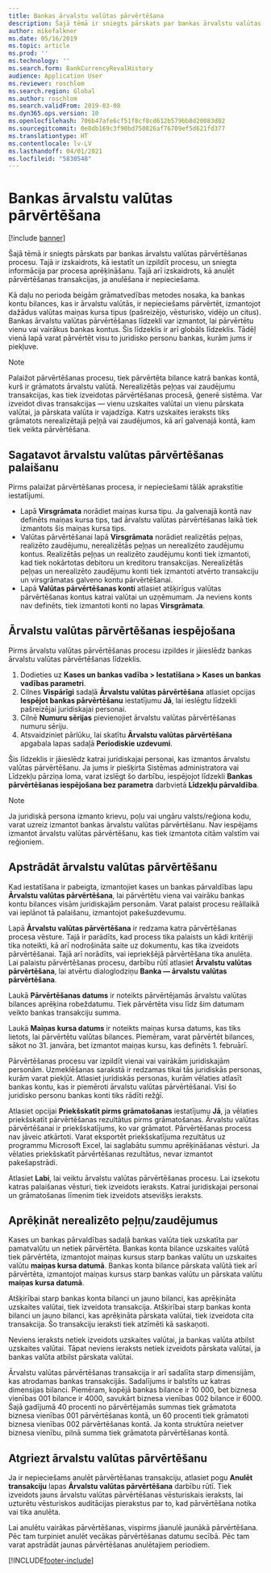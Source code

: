```yaml
---
title: Bankas ārvalstu valūtas pārvērtēšana
description: Šajā tēmā ir sniegts pārskats par bankas ārvalstu valūtas pārvērtēšanas procesu. Tajā ir ietverta informācija par iestatīšanu, procesa izpildi, procesa aprēķināšanu un pārvērtēšanas darbību anulēšanu.
author: mikefalkner
ms.date: 05/16/2019
ms.topic: article
ms.prod: ''
ms.technology: ''
ms.search.form: BankCurrencyRevalHistory
audience: Application User
ms.reviewer: roschlom
ms.search.region: Global
ms.author: roschlom
ms.search.validFrom: 2019-03-08
ms.dyn365.ops.version: 10
ms.openlocfilehash: 706b47afe6cf51f8cf8cd612b579bb8d20083d02
ms.sourcegitcommit: 0e8db169c3f90bd750826af76709ef5d621fd377
ms.translationtype: HT
ms.contentlocale: lv-LV
ms.lasthandoff: 04/01/2021
ms.locfileid: "5830548"
---
```

# <a name="bank-foreign-currency-revaluation"></a>Bankas ārvalstu valūtas pārvērtēšana

[!include [banner](../includes/banner.md)]


Šajā tēmā ir sniegts pārskats par bankas ārvalstu valūtas pārvērtēšanas procesu. Tajā ir izskaidrots, kā iestatīt un izpildīt procesu, un sniegta informācija par procesa aprēķināšanu. Tajā arī izskaidrots, kā anulēt pārvērtēšanas transakcijas, ja anulēšana ir nepieciešama.

Kā daļu no perioda beigām grāmatvedības metodes nosaka, ka bankas kontu bilances, kas ir ārvalstu valūtās, ir nepieciešams pārvērtēt, izmantojot dažādus valūtas maiņas kursa tipus (pašreizējo, vēsturisko, vidējo un citus). Bankas ārvalstu valūtas pārvērtēšanas līdzekli var izmantot, lai pārvērtētu vienu vai vairākus bankas kontus. Šis līdzeklis ir arī globāls līdzeklis. Tādēļ vienā lapā varat pārvērtēt visu to juridisko personu bankas, kurām jums ir piekļuve.

> [!NOTE]
> Palaižot pārvērtēšanas procesu, tiek pārvērtēta bilance katrā bankas kontā, kurš ir grāmatots ārvalstu valūtā. Nerealizētās peļņas vai zaudējumu transakcijas, kas tiek izveidotas pārvērtēšanas procesā, ģenerē sistēma. Var izveidot divas transakcijas — vienu uzskaites valūtai un vienu pārskata valūtai, ja pārskata valūta ir vajadzīga. Katrs uzskaites ieraksts tiks grāmatots nerealizētajā peļņā vai zaudējumos, kā arī galvenajā kontā, kam tiek veikta pārvērtēšana.

## <a name="prepare-to-run-foreign-currency-revaluation"></a>Sagatavot ārvalstu valūtas pārvērtēšanas palaišanu

Pirms palaižat pārvērtēšanas procesa, ir nepieciešami tālāk aprakstītie iestatījumi.

- Lapā **Virsgrāmata** norādiet maiņas kursa tipu. Ja galvenajā kontā nav definēts maiņas kursa tips, tad ārvalstu valūtas pārvērtēšanas laikā tiek izmantots šis maiņas kursa tips.
- Valūtas pārvērtēšanai lapā **Virsgrāmata** norādiet realizētās peļņas, realizēto zaudējumu, nerealizētās peļņas un nerealizēto zaudējumu kontus. Realizētās peļņas un realizēto zaudējumu konti tiek izmantoti, kad tiek nokārtotas debitoru un kreditoru transakcijas. Nerealizētās peļņas un nerealizēto zaudējumu konti tiek izmantoti atvērto transakciju un virsgrāmatas galveno kontu pārvērtēšanai.
- Lapā **Valūtas pārvērtēšanas konti** atlasiet atšķirīgus valūtas pārvērtēšanas kontus katrai valūtai un uzņēmumam. Ja neviens konts nav definēts, tiek izmantoti konti no lapas **Virsgrāmata**.

## <a name="enable-foreign-currency-revaluation"></a>Ārvalstu valūtas pārvērtēšanas iespējošana

Pirms ārvalstu valūtas pārvērtēšanas procesu izpildes ir jāieslēdz bankas ārvalstu valūtas pārvērtēšanas līdzeklis.

1. Dodieties uz **Kases un bankas vadība \> Iestatīšana \> Kases un bankas vadības parametri**.
2. Cilnes **Vispārīgi** sadaļā **Ārvalstu valūtas pārvērtēšana** atlasiet opcijas **Iespējot bankas pārvērtēšanu** iestatījumu **Jā**, lai ieslēgtu līdzekli pašreizējai juridiskajai personai. 
3. Cilnē **Numuru sērijas** pievienojiet ārvalstu valūtas pārvērtēšanas numuru sēriju.
4. Atsvaidziniet pārlūku, lai skatītu **Ārvalstu valūtas pārvērtēšana** apgabala lapas sadaļā **Periodiskie uzdevumi**.

Šis līdzeklis ir jāieslēdz katrai juridiskajai personai, kas izmantos ārvalstu valūtas pārvērtēšanu. Ja jums ir piešķirta Sistēmas administratora vai Līdzekļu pārziņa loma, varat izslēgt šo darbību, iespējojot līdzekli **Bankas pārvērtēšanas iespējošana bez parametra** darbvietā **Līdzekļu pārvaldība**.

> [!NOTE]
> Ja juridiskā persona izmanto krievu, poļu vai ungāru valsts/reģiona kodu, varat uzreiz izmantot bankas ārvalstu valūtas pārvērtēšanu. Nav iespējams izmantot ārvalstu valūtas pārvērtēšanu, kas tiek izmantota citām valstīm vai reģioniem.

## <a name="process-foreign-currency-revaluation"></a>Apstrādāt ārvalstu valūtas pārvērtēšanu

Kad iestatīšana ir pabeigta, izmantojiet kases un bankas pārvaldības lapu **Ārvalstu valūtas pārvērtēšana**, lai pārvērtētu viena vai vairāku bankas kontu bilances visām juridiskajām personām. Varat palaist procesu reāllaikā vai ieplānot tā palaišanu, izmantojot pakešuzdevumu.

Lapā **Ārvalstu valūtas pārvērtēšana** ir redzama katra pārvērtēšanas procesa vēsture. Tajā ir parādīts, kad process tika palaists un kādi kritēriji tika noteikti, kā arī nodrošināta saite uz dokumentu, kas tika izveidots pārvērtēšanai. Tajā arī norādīts, vai iepriekšējā pārvērtēšana tika anulēta. Lai palaistu pārvērtēšanas procesu, darbību rūtī atlasiet **Ārvalstu valūtas pārvērtēšana**, lai atvērtu dialoglodziņu **Banka — ārvalstu valūtas pārvērtēšana**.

Laukā **Pārvērtēšanas datums** ir noteikts pārvērtējamās ārvalstu valūtas bilances aprēķina robeždatumu. Tiek pārvērtēta visu līdz šim datumam veikto bankas transakciju summa.

Laukā **Maiņas kursa datums** ir noteikts maiņas kursa datums, kas tiks lietots, lai pārvērtētu valūtas bilances. Piemēram, varat pārvērtēt bilances, sākot no 31. janvāra, bet izmantot maiņas kursu, kas definēts 1. februārī.

Pārvērtēšanas procesu var izpildīt vienai vai vairākām juridiskajām personām. Uzmeklēšanas sarakstā ir redzamas tikai tās juridiskās personas, kurām varat piekļūt. Atlasiet juridiskās personas, kurām vēlaties atlasīt bankas kontu, kas ir piemēroti ārvalstu valūtas pārvērtēšanai. Visi šo juridisko personu bankas konti tiks rādīti režģī.

Atlasiet opcijai **Priekšskatīt pirms grāmatošanas** iestatījumu **Jā**, ja vēlaties priekšskatīt pārvērtēšanas rezultātus pirms grāmatošanas. Ārvalstu valūtas pārvērtēšanai ir priekšskatījums, ko var grāmatot. Pārvērtēšanas process nav jāveic atkārtoti. Varat eksportēt priekšskatījuma rezultātus uz programmu Microsoft Excel, lai saglabātu summu aprēķināšanas vēsturi. Ja vēlaties priekšskatīt pārvērtēšanas rezultātus, nevar izmantot pakešapstrādi.

Atlasiet **Labi**, lai veiktu ārvalstu valūtas pārvērtēšanas procesu. Lai izsekotu katras palaišanas vēsturi, tiek izveidots ieraksts. Katrai juridiskajai personai un grāmatošanas līmenim tiek izveidots atsevišķs ieraksts.

## <a name="calculate-unrealized-gainloss"></a>Aprēķināt nerealizēto peļņu/zaudējumus

Kases un bankas pārvaldības sadaļā bankas valūta tiek uzskatīta par pamatvalūtu un netiek pārvērtēta. Bankas konta bilance uzskaites valūtā tiek pārvērtēta, izmantojot maiņas kursus starp bankas valūtu un uzskaites valūtu **maiņas kursa datumā**. Bankas konta bilance pārskata valūtā tiek arī pārvērtēta, izmantojot maiņas kursus starp bankas valūtu un pārskata valūtu **maiņas kursa datumā**.

Atšķirībai starp bankas konta bilanci un jauno bilanci, kas aprēķināta uzskaites valūtai, tiek izveidota transakcija. Atšķirībai starp bankas konta bilanci un jauno bilanci, kas aprēķināta pārskata valūtai, tiek izveidota cita transakcija. Šo transakciju ieraksti tiek atzīmēti kā saskaņoti. 

Neviens ieraksts netiek izveidots uzskaites valūtai, ja bankas valūta atbilst uzskaites valūtai. Tāpat neviens ieraksts netiek izveidots pārskata valūtai, ja bankas valūta atbilst pārskata valūtai.

Ārvalstu valūtas pārvērtēšanas transakcija ir arī sadalīta starp dimensijām, kas atrodamas bankas transakcijās. Sadalījums ir balstīts uz katras dimensijas bilanci. Piemēram, kopējā bankas bilance ir 10 000, bet biznesa vienības 001 bilance ir 4000, savukārt biznesa vienības 002 bilance ir 6000. Šajā gadījumā 40 procenti no pārvērtējamās summas tiek grāmatota biznesa vienības 001 pārvērtēšanas kontā, un 60 procenti tiek grāmatoti biznesa vienības 002 pārvērtēšanas kontā. Ja konta struktūra neietver biznesa vienību, pilnā summa tiek grāmatota pārvērtēšanas kontā.

## <a name="reverse-foreign-currency-revaluation"></a>Atgriezt ārvalstu valūtas pārvērtēšanu

Ja ir nepieciešams anulēt pārvērtēšanas transakciju, atlasiet pogu **Anulēt transakciju** lapas **Ārvalstu valūtas pārvērtēšana** darbību rūtī. Tiek izveidots jauns ārvalstu valūtas pārvērtēšanas vēsturiskais ieraksts, lai uzturētu vēsturiskos auditācijas pierakstus par to, kad pārvērtēšana notika vai tika anulēta.

Lai anulētu vairākas pārvērtēšanas, vispirms jāanulē jaunākā pārvērtēšana. Pēc tam turpiniet anulēt vecākas pārvērtēšanas datumu secībā. Pēc tam varat apstrādāt jaunas pārvērtēšanas anulētajiem periodiem.


[!INCLUDE[footer-include](../../includes/footer-banner.md)]